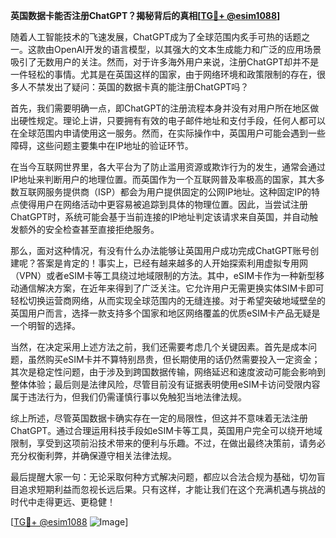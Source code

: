 **英国数据卡能否注册ChatGPT？揭秘背后的真相[[TG💪+ @esim1088](https://t.me/s/esim1088)]**

随着人工智能技术的飞速发展，ChatGPT成为了全球范围内炙手可热的话题之一。这款由OpenAI开发的语言模型，以其强大的文本生成能力和广泛的应用场景吸引了无数用户的关注。然而，对于许多海外用户来说，注册ChatGPT却并不是一件轻松的事情。尤其是在英国这样的国家，由于网络环境和政策限制的存在，很多人不禁发出了疑问：英国的数据卡真的能注册ChatGPT吗？

首先，我们需要明确一点，即ChatGPT的注册流程本身并没有对用户所在地区做出硬性规定。理论上讲，只要拥有有效的电子邮件地址和支付手段，任何人都可以在全球范围内申请使用这一服务。然而，在实际操作中，英国用户可能会遇到一些障碍，这些问题主要集中在IP地址的验证环节。

在当今互联网世界里，各大平台为了防止滥用资源或欺诈行为的发生，通常会通过IP地址来判断用户的地理位置。而英国作为一个互联网普及率极高的国家，其大多数互联网服务提供商（ISP）都会为用户提供固定的公网IP地址。这种固定IP的特点使得用户在网络活动中更容易被追踪到具体的物理位置。因此，当尝试注册ChatGPT时，系统可能会基于当前连接的IP地址判定该请求来自英国，并自动触发额外的安全检查甚至直接拒绝服务。

那么，面对这种情况，有没有什么办法能够让英国用户成功完成ChatGPT账号创建呢？答案是肯定的！事实上，已经有越来越多的人开始探索利用虚拟专用网（VPN）或者eSIM卡等工具绕过地域限制的方法。其中，eSIM卡作为一种新型移动通信解决方案，在近年来得到了广泛关注。它允许用户无需更换实体SIM卡即可轻松切换运营商网络，从而实现全球范围内的无缝连接。对于希望突破地域壁垒的英国用户而言，选择一款支持多个国家和地区网络覆盖的优质eSIM卡产品无疑是一个明智的选择。

当然，在决定采用上述方法之前，我们还需要考虑几个关键因素。首先是成本问题，虽然购买eSIM卡并不算特别昂贵，但长期使用的话仍然需要投入一定资金；其次是稳定性问题，由于涉及到跨国数据传输，网络延迟和速度波动可能会影响到整体体验；最后则是法律风险，尽管目前没有证据表明使用eSIM卡访问受限内容属于违法行为，但我们仍需谨慎行事以免触犯当地法律法规。

综上所述，尽管英国数据卡确实存在一定的局限性，但这并不意味着无法注册ChatGPT。通过合理运用科技手段如eSIM卡等工具，英国用户完全可以绕开地域限制，享受到这项前沿技术带来的便利与乐趣。不过，在做出最终决策前，请务必充分权衡利弊，并确保遵守相关法律法规。

最后提醒大家一句：无论采取何种方式解决问题，都应以合法合规为基础，切勿盲目追求短期利益而忽视长远后果。只有这样，才能让我们在这个充满机遇与挑战的时代中走得更远、更稳健！

[[TG💪+ @esim1088](https://t.me/s/esim1088) ![Image](https://i.postimg.cc/4NQfJmqS/Snipaste-2025-05-13-00-14-12.png)]